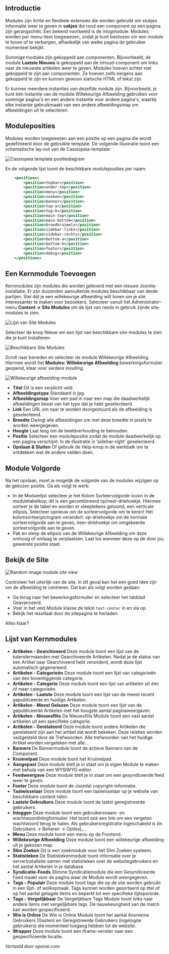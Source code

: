 <!-- Filename: J4.x:Site_Modules / Display title: Sitemodules  -->

## Introductie

Modules zijn lichte en flexibele extensies die worden gebruikt om stukjes informatie weer te geven in **vakjes** die rond een component op een pagina zijn gerangschikt. Een bekend voorbeeld is de inlogmodule. Modules worden per menu-item toegewezen, zodat je kunt beslissen om een module te tonen of te verbergen, afhankelijk van welke pagina de gebruiker momenteel bekijkt.

Sommige modules zijn gekoppeld aan componenten. Bijvoorbeeld, de module **Laatste Nieuws** is gekoppeld aan de inhoud-component om links naar de nieuwste artikelen weer te geven. Modules hoeven echter niet gekoppeld te zijn aan componenten. Ze hoeven zelfs nergens aan gekoppeld te zijn en kunnen gewoon statische HTML of tekst zijn.

Er kunnen meerdere instanties van dezelfde module zijn. Bijvoorbeeld, je kunt één instantie van de module Willekeurige Afbeelding gebruiken voor sommige pagina's en een andere instantie voor andere pagina's, waarbij elke instantie gebruikmaakt van een andere afbeeldingsmap om afbeeldingen uit te selecteren.

## Moduleposities

Modules worden toegewezen aan een positie op een pagina die wordt gedefinieerd door de gebruikte template. De volgende illustratie toont een schematische lay-out van de Cassiopeia-template:

![Cassiopeia template positiediagram](../../../en/images/modules/cassiopeia-template-positions.png)

En de volgende lijst toont de beschikbare moduleposities per naam:

```xml
	<positions>
		<position>topbar</position>
		<position>onder-top</position>
		<position>menu</position>
		<position>zoeken</position>
		<position>banner</position>
		<position>top-a</position>
		<position>top-b</position>
		<position>main-top</position>
		<position>main-bottom</position>
		<position>broodkruimels</position>
		<position>sidebar-links</position>
		<position>sidebar-rechts</position>
		<position>bottom-a</position>
		<position>bottom-b</position>
		<position>footer</position>
		<position>debug</position>
	</positions>
```

## Een Kernmodule Toevoegen

Kernmodules zijn modules die worden geleverd met een nieuwe Joomla-installatie. Er zijn duizenden aanvullende modules beschikbaar van derde partijen. Stel dat je een willekeurige afbeelding wilt tonen om je site interessanter te maken voor bezoekers. Selecteer vanuit het Administrator-menu **Content → Site Modules** om de lijst van reeds in gebruik zijnde site-modules te zien:

![Lijst van Site Modules](../../../en/images/modules/cassiopeia-modules-list.png)

Selecteer de knop Nieuw om een lijst van beschikbare site-modules te zien die je kunt installeren:

![Beschikbare Site Modules](../../../en/images/modules/cassiopeia-modules-available.png)

Scroll naar beneden en selecteer de module Willekeurige Afbeelding. Hiermee wordt het **Modules: Willekeurige Afbeelding** bewerkingsformulier geopend, klaar voor verdere invulling.

![Willekeurige afbeelding-module](../../../en/images/modules/cassiopeia-module-random-image.png)

- **Titel** Dit is een verplicht veld.
- **Afbeeldingstype** Standaard is jpg.
- **Afbeeldingsmap** Voer een pad in naar een map die daadwerkelijk afbeeldingen bevat van het type dat je hebt geselecteerd.
- **Link** Een URL om naar te worden doorgestuurd als de afbeelding is geselecteerd.
- **Breedte** Dwingt alle afbeeldingen om met deze breedte in pixels te worden weergegeven.
- **Hoogte** Laat leeg om de beeldverhouding te behouden.
- **Positie** Selecteer een modulepositie zodat de module daadwerkelijk op een pagina verschijnt. In de illustratie is 'sidebar-right' geselecteerd.
- **Opslaan & Sluiten** Of gebruik de Help-knop in de werkbalk om te ontdekken wat de andere velden doen.

## Module Volgorde

Na het opslaan, moet je mogelijk de volgorde van de modules wijzigen op de gekozen positie. Ga als volgt te werk:

- In de Modulelijst selecteer je het Kolom Sorteervolgorde-icoon in de moduletabelkop; dit is een gecombineerd op/neer-driehoekje. Hiermee sorteer je de tabel en worden er sleeptekens getoond, een verticale ellipsis. Selecteer opnieuw om de sorteervolgorde om te keren! Het kolomsorteerpictogram verandert: op-driehoekje om de normale sorteervolgorde aan te geven, neer-driehoekje om omgekeerde sorteervolgorde aan te geven.
- Pak en sleep de ellipsis van de Willekeurige Afbeelding om deze omhoog of omlaag te verplaatsen. Laat los wanneer deze op de door jou gewenste positie staat.

## Bekijk de Site

![Random image module site view](../../../en/images/modules/cassiopeia-module-random-image-site.png)

Controleer het uiterlijk van de site. In dit geval kan het een goed idee zijn om de afbeelding te centreren. Dat kan als volgt worden gedaan:

- Ga terug naar het bewerkingsformulier en selecteer het tabblad Geavanceerd.
- Voer in het veld Module klasse de tekst `text-center` in en sla op.
- Bekijk het resultaat door de sitepagina te herladen.

Alles klaar?

## Lijst van Kernmodules

- **Artikelen - Gearchiveerd** Deze module toont een lijst van de kalendermaanden met Gearchiveerde Artikelen. Nadat je de status van een Artikel naar Gearchiveerd hebt veranderd, wordt deze lijst automatisch gegenereerd.
- **Artikelen - Categorieën** Deze module toont een lijst van categorieën van één bovenliggende categorie.
- **Artikelen - Categorie** Deze module toont een lijst van artikelen uit één of meer categorieën.
- **Artikelen - Laatste** Deze module toont een lijst van de meest recent gepubliceerde en huidige Artikelen.
- **Artikelen - Meest Gelezen** Deze module toont een lijst van de gepubliceerde Artikelen met het hoogste aantal paginaweergaven.
- **Artikelen - Nieuwsflits** De Nieuwsflits Module toont een vast aantal artikelen uit een specifieke categorie.
- **Artikelen - Gerelateerd** Deze module toont andere Artikelen die gerelateerd zijn aan het artikel dat wordt bekeken. Deze relaties worden vastgesteld door de Trefwoorden. Alle trefwoorden van het huidige Artikel worden vergeleken met alle...
- **Banners** De Bannermodule toont de actieve Banners van de Component.
- **Kruimelpad** Deze module toont het Kruimelpad.
- **Aangepast** Deze module stelt je in staat om je eigen Module te maken met behulp van een WYSIWYG-editor.
- **Feedweergave** Deze module stelt je in staat om een gesyndiceerde feed weer te geven.
- **Footer** Deze module toont de Joomla! copyright-informatie.
- **Taalwisselaar** Deze module toont een taalwisselaar op je website van beschikbare content talen.
- **Laatste Gebruikers** Deze module toont de laatst geregistreerde gebruikers.
- **Inloggen** Deze module toont een gebruikersnaam- en wachtwoordinlogformulier. Het toont ook een link om een vergeten wachtwoord terug te halen. Als gebruikersregistratie ingeschakeld is (in Gebruikers → Beheren → Opties),...
- **Menu** Deze module toont een menu op de Frontend.
- **Willekeurige Afbeelding** Deze module toont een willekeurige afbeelding uit je gekozen map.
- **Slim Zoeken** Dit is een zoekmodule voor het Slim Zoeken systeem.
- **Statistieken** De Statistiekenmodule toont informatie over je serverinstallatie samen met statistieken over de websitegebruikers en het aantal Artikelen in je database.
- **Syndicatie-Feeds** Slimme Syndicatiemodule die een Gesyndiceerde Feed maakt voor de pagina waar de Module wordt weergegeven.
- **Tags - Populair** Deze module toont tags die op de site worden gebruikt in een lijst- of wolkopmaak. Tags kunnen worden gesorteerd op titel of op het aantal getagde items en beperkt tot een specifieke tijdsperiode.
- **Tags - Vergelijkbaar** De Vergelijkbare Tags Module toont links naar andere items met vergelijkbare tags. De nauwkeurigheid van de match kan worden gespecificeerd.
- **Wie is Online** De Wie is Online Module toont het aantal Anonieme Gebruikers (Gasten) en Geregistreerde Gebruikers (ingelogde gebruikers) die momenteel toegang hebben tot de website.
- **Wrapper** Deze module toont een iframe-venster naar een gespecificeerde locatie.

*Vertaald door openai.com*

